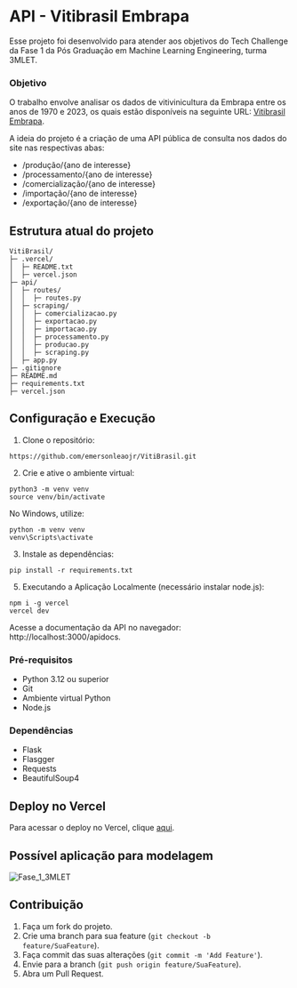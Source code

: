 # API - Vitibrasil Embrapa 

Esse projeto foi desenvolvido para atender aos objetivos do Tech Challenge da Fase 1 da Pós Graduação em Machine Learning Engineering, turma 3MLET. 

### Objetivo

O trabalho envolve analisar os dados de vitivinicultura da Embrapa entre os anos de 1970 e 2023, os quais estão disponíveis na seguinte URL: [Vitibrasil Embrapa](http://vitibrasil.cnpuv.embrapa.br/index.php?).

A ideia do projeto é a criação de uma API pública de consulta nos dados do site nas respectivas abas:

-   /produção/{ano de interesse}
-   /processamento/{ano de interesse}
-   /comercialização/{ano de interesse}
-   /importação/{ano de interesse}
-   /exportação/{ano de interesse}

## Estrutura atual do projeto

```
VitiBrasil/
├─ .vercel/
│  ├─ README.txt
│  ├─ vercel.json
├─ api/
│  ├─ routes/
│  │  ├─ routes.py
│  ├─ scraping/
│  │  ├─ comercializacao.py
│  │  ├─ exportacao.py
│  │  ├─ importacao.py
│  │  ├─ processamento.py
│  │  ├─ producao.py
│  │  ├─ scraping.py
│  ├─ app.py
├─ .gitignore
├─ README.md
├─ requirements.txt
├─ vercel.json
```

##  Configuração e Execução

1.  Clone o repositório:
```
https://github.com/emersonleaojr/VitiBrasil.git
```
2.  Crie e ative o ambiente virtual:
```
python3 -m venv venv
source venv/bin/activate
```

No Windows, utilize:
```
python -m venv venv
venv\Scripts\activate
```
3.  Instale as dependências:
```
pip install -r requirements.txt
```

5.  Executando a Aplicação Localmente (necessário instalar node.js):
```
npm i -g vercel
vercel dev
```

Acesse a documentação da API no navegador: http://localhost:3000/apidocs.

### Pré-requisitos
-   Python 3.12 ou superior
-   Git
-   Ambiente virtual Python
-   Node.js

### Dependências
- Flask
- Flasgger
- Requests
- BeautifulSoup4

## Deploy no Vercel

Para acessar o deploy no Vercel, clique [aqui](https://viti-brasil.vercel.app/).

## Possível aplicação para modelagem
![Fase_1_3MLET](https://github.com/user-attachments/assets/682cb513-1b90-45ed-a867-adaebcf5a925)

## Contribuição

1.  Faça um fork do projeto.
2.  Crie uma branch para sua feature (`git checkout -b feature/SuaFeature`).
3.  Faça commit das suas alterações (`git commit -m 'Add Feature'`).
4.  Envie para a branch (`git push origin feature/SuaFeature`).
5.  Abra um Pull Request.


